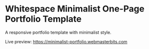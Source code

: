 # Whitespace Minimalist One-Page Portfolio Template
A responsive portfolio template with minimalist style.

Live preview: https://minimalist-portfolio.webmasterbits.com

